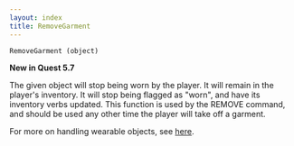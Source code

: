 ```yaml
---
layout: index
title: RemoveGarment
---
```


    RemoveGarment (object)

**New in Quest 5.7**    

The given object will stop being worn by the player. It will remain in the player's inventory. It will stop being flagged as "worn", and have its inventory verbs updated. This function is used by the REMOVE command, and should be used any other time the player will take off a garment.

For more on handling wearable objects, see [here](../wearables.html).